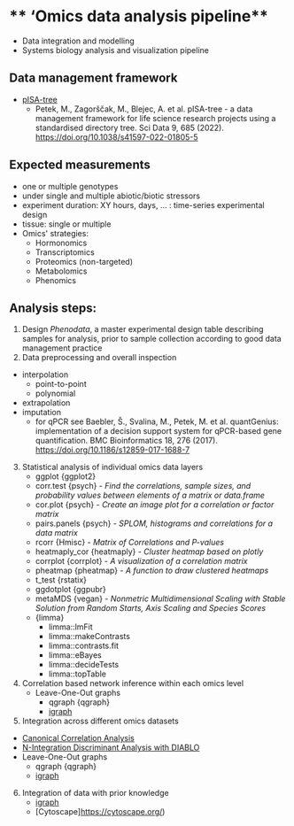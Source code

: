# ** ‘Omics data analysis pipeline**
- Data integration and modelling
- Systems biology analysis and visualization pipeline

## Data management framework
- [pISA-tree](https://github.com/NIB-SI/pISA-tree)
  * Petek, M., Zagorščak, M., Blejec, A. et al. pISA-tree - a data management framework for life science research projects using a standardised directory tree. Sci Data 9, 685 (2022). https://doi.org/10.1038/s41597-022-01805-5

## Expected measurements
- one or multiple genotypes
- under single and multiple abiotic/biotic stressors
- experiment duration: XY hours, days, ... : time-series experimental design
- tissue: single or multiple
- Omics' strategies: 
  * Hormonomics
  * Transcriptomics 
  * Proteomics (non-targeted)
  * Metabolomics 
  * Phenomics

## Analysis steps:
1. Design _Phenodata_, a master experimental design table describing samples for analysis, prior to sample collection according to good data management practice
2. Data preprocessing and overall inspection
  * interpolation
    * point-to-point
    * polynomial
  * extrapolation 
  * imputation
    * for qPCR see Baebler, Š., Svalina, M., Petek, M. et al. quantGenius: implementation of a decision support system for qPCR-based gene quantification. BMC Bioinformatics 18, 276 (2017). https://doi.org/10.1186/s12859-017-1688-7
  
3. Statistical analysis of individual omics data layers
   * ggplot {ggplot2}
   * corr.test {psych} - _Find the correlations, sample sizes, and probability values between elements of a matrix or data.frame_
   * cor.plot {psych} - _Create an image plot for a correlation or factor matrix_
   * pairs.panels {psych} - _SPLOM, histograms and correlations for a data matrix_
   * rcorr {Hmisc} - _Matrix of Correlations and P-values_
   * heatmaply_cor {heatmaply} - _Cluster heatmap based on plotly_
   * corrplot {corrplot} - _A visualization of a correlation matrix_
   * pheatmap {pheatmap} - _A function to draw clustered heatmaps_
   * t_test {rstatix}
   * ggdotplot {ggpubr}
   * metaMDS {vegan} - _Nonmetric Multidimensional Scaling with Stable Solution from Random Starts, Axis Scaling and Species Scores_
   * {limma}
     * limma::lmFit
     * limma::makeContrasts
     * limma::contrasts.fit
     * limma::eBayes
     * limma::decideTests
     * limma::topTable
4. Correlation based network inference within each omics level
   * Leave-One-Out graphs
     * qgraph {qgraph}
     * [igraph](https://igraph.org/r/)
5. Integration across different omics datasets
 * [Canonical Correlation Analysis](https://mixomics.org/methods/)
 * [N-Integration Discriminant Analysis with DIABLO](https://mixomics.org/mixDIABLO/)
 * Leave-One-Out graphs
   * qgraph {qgraph}
   * [igraph](https://igraph.org/r/)
6. Integration of data with prior knowledge
   * [igraph](https://igraph.org/r/)
   * [Cytoscape]https://cytoscape.org/)

